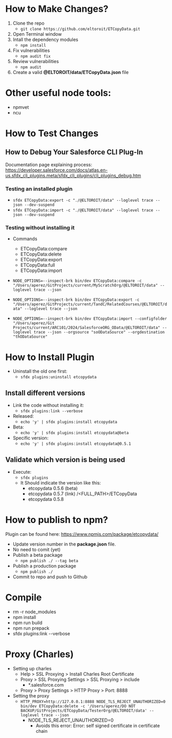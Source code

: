 # How to Make Changes?

1. Clone the repo
    - `git clone https://github.com/eltoroit/ETCopyData.git`
2. Open Terminal window
3. Intall the dependency modules
    - `npm install`
4. Fix vulnerabilities
    - `npm audit fix`
5. Review vulnerabilities
    - `npm audit`
6. Create a valid **@ELTOROIT/data/ETCopyData.json** file

# Other useful node tools:

-   npmvet
-   ncu

# How to Test Changes

## How to Debug Your Salesforce CLI Plug-In

Documentation page explaining process:
https://developer.salesforce.com/docs/atlas.en-us.sfdx_cli_plugins.meta/sfdx_cli_plugins/cli_plugins_debug.htm

### Testing an installed plugin

-   `sfdx ETCopyData:export -c "./@ELTOROIT/data" --loglevel trace --json --dev-suspend`
-   `sfdx ETCopyData:import -c "./@ELTOROIT/data" --loglevel trace --json --dev-suspend`

### Testing without installing it

-   Commands

    -   ETCopyData:compare
    -   ETCopyData:delete
    -   ETCopyData:export
    -   ETCopyData:full
    -   ETCopyData:import

-   `NODE_OPTIONS=--inspect-brk bin/dev ETCopyData:compare -c "/Users/aperez/GitProjects/current/MyScratchOrg/@ELTOROIT/data" --loglevel trace --json`
-   `NODE_OPTIONS=--inspect-brk bin/dev ETCopyData:export -c "/Users/aperez/GitProjects/current/TandC/RelatedCourses/@ELTOROIT/data" --loglevel trace --json`
-   `NODE_OPTIONS=--inspect-brk bin/dev ETCopyData:import --configfolder "/Users/aperez/Git Projects/current/ARC101/2024/SalesforceORG_OData/@ELTOROIT/data" --loglevel trace --json --orgsource "soODataSource" --orgdestination "thODataSource"`

# How to Install Plugin

-   Uninstall the old one first:
    -   `sfdx plugins:uninstall etcopydata`

## Install different versions

-   Link the code without installing it:
    -   `sfdx plugins:link --verbose`
-   Released:
    -   `echo 'y' | sfdx plugins:install etcopydata`
-   Beta:
    -   `echo 'y' | sfdx plugins:install etcopydata@beta`
-   Specific version:
    -   `echo 'y' | sfdx plugins:install etcopydata@0.5.1`

## Validate which version is being used

-   Execute:
    -   `sfdx plugins`
    -   It Should indicate the version like this:
        -   etcopydata 0.5.6 (beta)
        -   etcopydata 0.5.7 (link) /<FULL_PATH>/ETCopyData
        -   etcopydata 0.5.8

# How to publish to npm?

Plugin can be found here: https://www.npmjs.com/package/etcopydata/

-   Update version number in the **package.json** file.
-   No need to comit (yet)
-   Publish a beta package
    -   `npm publish ./ --tag beta`
-   Publish a production package
    -   `npm publish ./`
-   Commit to repo and push to Github

# Compile

-   rm -r node_modules
-   npm install
-   npm run build
-   npm run prepack
-   sfdx plugins:link --verbose

# Proxy (Charles)

-   Setting up charles
    -   Help > SSL Proxying > Install Charles Root Certificate
    -   Proxy > SSL Proxying Settings > SSL Proxying > include
        -   \*.salesforce.com
    -   Proxy > Proxy Settings > HTTP Proxy > Port: 8888
-   Setting the proxy
    -   `HTTP_PROXY=http://127.0.0.1:8888 NODE_TLS_REJECT_UNAUTHORIZED=0 bin/dev ETCopyData:delete -c '/Users/aperez/DO NOT BACKUP/GitProjects/ETCopyData/TesterOrg/@ELTOROIT/data' --loglevel trace --json`
        -   NODE_TLS_REJECT_UNAUTHORIZED=0
            -   Avoids this error: Error: self signed certificate in certificate chain

